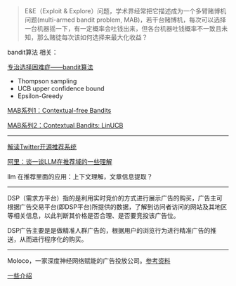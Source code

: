 
> E&E（Exploit & Explore）问题，学术界经常把它描述成为一个多臂赌博机问题(multi-armed bandit problem, MAB)，若干台赌博机，每次可以选择一台机器摇一下，有一定概率会吐钱出来，但各台机器吐钱概率不一致且未知，那么赌徒每次该如何选择来最大化收益？



bandit算法 相关：

[专治选择困难症——bandit算法](https://zhuanlan.zhihu.com/p/21388070)

- Thompson sampling
- UCB upper confidence bound
- Epsilon-Greedy


[MAB系列1：Contextual-free Bandits](https://zhuanlan.zhihu.com/p/381585388)

[MAB系列2：Contextual Bandits: LinUCB](https://zhuanlan.zhihu.com/p/384427160)



--------------

[解读Twitter开源推荐系统](https://zhuanlan.zhihu.com/p/618938082)


[阿里：谈一谈LLM在推荐域的一些理解](https://zhuanlan.zhihu.com/p/643700775)


llm 在推荐里面的应用：上下文理解，文章信息提取？

--------------


DSP（需求方平台）指的是利用实时竞价的方式进行展示广告的购买，广告主可根据广告交易平台(即DSP平台)所提供的数据，了解到访问者访问的网站及其地区等相关信息，以此判断其价格是否合理、是否要竞投该广告位。 

DSP广告主要是是做精准人群广告的，根据用户的浏览行为进行精准广告的推送，从而进行程序化的购买。

-----------


Moloco，一家深度神经网络赋能的广告投放公司。[参考资料](https://www.geekpark.net/news/309068)

[一些介绍](https://www.moloco.com/zh/intelligent-machine-learning-dsp-deep-neural-network-moloco-china)